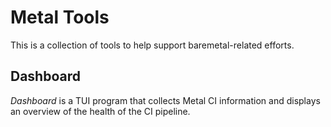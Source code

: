# Metal Tools

This is a collection of tools to help support baremetal-related efforts.

## Dashboard

*Dashboard* is a TUI program that collects Metal CI information and displays an
overview of the health of the CI pipeline.
